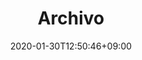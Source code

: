 ---
title: Archivo
date: 2020-01-30T12:50:46+09:00
type: archive
description: Archivo
titleWrap: wrap # wrap, noWrap
---